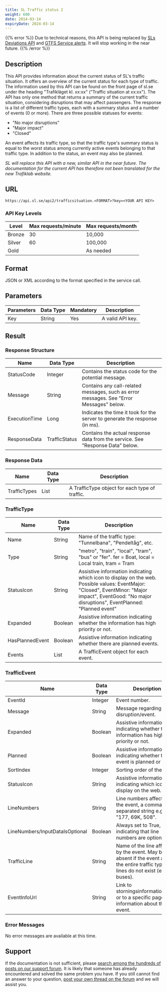 ```yaml
---
title: SL Traffic status 2
weight: 600
date: 2014-03-14
expiryDate: 2024-03-14
---
```


{{% error %}}
Due to technical reasons, this API is being replaced by [SLs Deviations API](deviations.md) and [GTFS Service alerts](../gtfs-regional/realtime.md). It will
stop working in the near future.
{{% /error %}}

## Description

This API provides information about the current status of SL's traffic situation. It offers an overview
of the current status for each type of traffic. The information used by this API can be found on the
front page of sl.se under the heading "Trafikläget kl. xx:xx" ("Traffic situation at xx:xx"). The API has only one method that returns a summary
of the current traffic situation, considering disruptions that may affect passengers. The response is a list of different traffic types, each with a summary
status and a number of events (0 or more). There are three possible statuses for events:

- "No major disruptions"
- "Major impact"
- "Closed"

An event affects its traffic type, so that the traffic type's summary status is equal to the worst status among currently active events belonging to that
traffic type. In addition to the status, an event may also be planned.

*SL will replace this API with a new, similar API in the near future. The documentation for the current API
has therefore not been translated for the new Trafiklab website.*

## URL

`https://api.sl.se/api2/trafficsituation.<FORMAT>?key=<YOUR API KEY>`

### API Key Levels

| Level  | Max requests/minute | Max requests/month |
|--------|---------------------|--------------------|
| Bronze | 30                  | 10,000             |
| Silver | 60                  | 100,000            |
| Gold   |                     | As needed          |

## Format

JSON or XML according to the format specified in the service call.

## Parameters

| Parameters | Data Type | Mandatory | Description      |
|------------|-----------|-----------|------------------|
| Key        | String    | Yes       | A valid API key. |

## Result

### Response Structure

| Name          | Data Type     | Description                                                                             |
|---------------|---------------|-----------------------------------------------------------------------------------------|
| StatusCode    | Integer       | Contains the status code for the potential message.                                     |
| Message       | String        | Contains any call-related messages, such as error messages. See "Error Messages" below. |
| ExecutionTime | Long          | Indicates the time it took for the server to generate the response (in ms).             |
| ResponseData  | TrafficStatus | Contains the actual response data from the service. See "Response Data" below.          |

### Response Data

| Name         | Data Type | Description                                    |
|--------------|-----------|------------------------------------------------|
| TrafficTypes | List      | A TrafficType object for each type of traffic. |

### TrafficType

| Name            | Data Type | Description                                                                                                                                                                                            |
|-----------------|-----------|--------------------------------------------------------------------------------------------------------------------------------------------------------------------------------------------------------|
| Name            | String    | Name of the traffic type: "Tunnelbana", "Pendeltåg", etc.                                                                                                                                              |
| Type            | String    | "metro", "train", "local", "tram", "bus" or "fer". fer = Boat, local = Local train, tram = Tram                                                                                                        |
| StatusIcon      | String    | Assistive information indicating which icon to display on the web. Possible values: EventMajor: "Closed", EventMinor: "Major impact", EventGood: "No major disruptions", EventPlanned: "Planned event" |
| Expanded        | Boolean   | Assistive information indicating whether the information has high priority or not.                                                                                                                     |
| HasPlannedEvent | Boolean   | Assistive information indicating whether there are planned events.                                                                                                                                     |
| Events          | List      | A TrafficEvent object for each event.                                                                                                                                                                  |

### TrafficEvent

| Name                            | Data Type | Description                                                                                                                                |
|---------------------------------|-----------|--------------------------------------------------------------------------------------------------------------------------------------------|
| EventId                         | Integer   | Event number.                                                                                                                              |
| Message                         | String    | Message regarding the disruption/event.                                                                                                    |
| Expanded                        | Boolean   | Assistive information indicating whether the information has high priority or not.                                                         |
| Planned                         | Boolean   | Assistive information indicating whether the event is planned or not.                                                                      |
| SortIndex                       | Integer   | Sorting order of the event.                                                                                                                |
| StatusIcon                      | String    | Assistive information indicating which icon to display on the web.                                                                         |
| LineNumbers                     | String    | Line numbers affected by the event, a comma-separated string e.g., "177, 69K, 508".                                                        |
| LineNumbers/InputDataIsOptional | Boolean   | Always set to True, indicating that line numbers are optional.                                                                             |
| TrafficLine                     | String    | Name of the line affected by the event. May be absent if the event affects the entire traffic type or if lines do not exist (e.g., buses). |
| EventInfoUrl                    | String    | Link to storningsinformation.sl.se, or to a specific page with information about the event.                                                |

### Error Messages

No error messages are available at this time.

## Support

If the documentation is not sufficient, please [search among the hundreds of posts on our support forum](https://kundo.se/org/trafiklabse/posts/). It is likely
that someone has already encountered and solved the same problem you have. If you still cannot find an answer to your
question, [post your own thread on the forum](https://kundo.se/org/trafiklabse/) and we will assist you.
